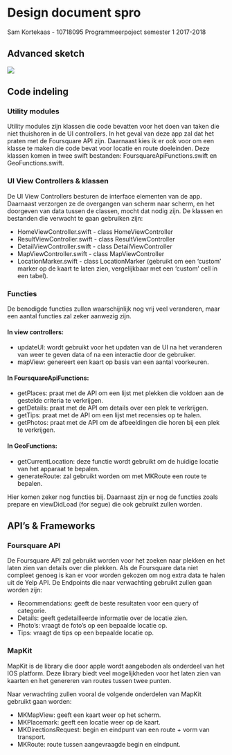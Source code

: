 # Design document spro
Sam Kortekaas - 10718095
Programmeerpoject semester 1 2017-2018

## Advanced sketch
![](doc/sproAdvancedScetch.jpeg)
## Code indeling
### Utility modules
Utility modules zijn klassen die code bevatten voor het doen van taken die niet thuishoren in de UI controllers. In het geval van deze app zal dat het praten met de Foursquare API zijn. Daarnaast kies ik er ook voor om een klasse te maken die code bevat voor locatie en route doeleinden. Deze klassen komen in twee swift bestanden: FoursquareApiFunctions.swift en GeoFunctions.swift.

### UI View Controllers & klassen
De UI View Controllers besturen de interface elementen van de app. Daarnaast verzorgen ze de overgangen van scherm naar scherm, en het doorgeven van data tussen de classen, mocht dat nodig zijn. De klassen en bestanden die verwacht te gaan gebruiken zijn:
- HomeViewController.swift - class HomeViewController
- ResultViewController.swift - class ResultViewController
- DetailViewController.swift - class DetailViewController
- MapViewController.swift - class MapViewController
- LocationMarker.swift - class LocationMarker (gebruikt om een ‘custom’ marker op de kaart te laten zien, vergelijkbaar met een ‘custom’ cell in een tabel).

### Functies
De benodigde functies zullen waarschijnlijk nog vrij veel veranderen, maar een aantal functies zal zeker aanwezig zijn.
#### In view controllers:
- updateUI: wordt gebruikt voor het updaten van de UI na het veranderen van weer te geven data of na een interactie door de gebruiker. 
- mapView: genereert een kaart op basis van een aantal voorkeuren.
#### In FoursquareApiFunctions:
- getPlaces: praat met de API om een lijst met plekken die voldoen aan de gestelde criteria te verkrijgen.
- getDetails: praat met de API om details over een plek te verkrijgen.
- getTips: praat met de API om een lijst met recensies op te halen.
- getPhotos: praat met de API om de afbeeldingen die horen bij een plek te verkrijgen. 
#### In GeoFunctions:
- getCurrentLocation: deze functie wordt gebruikt om de huidige locatie van het apparaat te bepalen.
- generateRoute: zal gebruikt worden om met MKRoute een route te bepalen.

Hier komen zeker nog functies bij. Daarnaast zijn er nog de functies zoals prepare en viewDidLoad (for segue) die ook gebruikt zullen worden. 

## API’s & Frameworks
### Foursquare API
De Foursquare API zal gebruikt worden voor het zoeken naar plekken en het laten zien van details over die plekken. Als de Foursquare data niet compleet genoeg is kan er voor worden gekozen om nog extra data te halen uit de Yelp API. De Endpoints die naar verwachting gebruikt zullen gaan worden zijn:
- Recommendations: geeft de beste resultaten voor een query of categorie.
- Details: geeft gedetailleerde informatie over de locatie zien.
- Photo’s: vraagt de foto’s op een bepaalde locatie op.
- Tips: vraagt de tips op een bepaalde locatie op. 

### MapKit
MapKit is de library die door apple wordt aangeboden als onderdeel van het IOS platform. Deze library biedt veel mogelijkheden voor het laten zien van kaarten en het genereren van routes tussen twee punten. 

Naar verwachting zullen vooral de volgende onderdelen van MapKit gebruikt gaan worden:
- MKMapView: geeft een kaart weer op het scherm.
- MKPlacemark: geeft een locatie weer op de kaart.
- MKDirectionsRequest: begin en eindpunt van een route + vorm van transport.
- MKRoute: route tussen aangevraagde begin en eindpunt.
